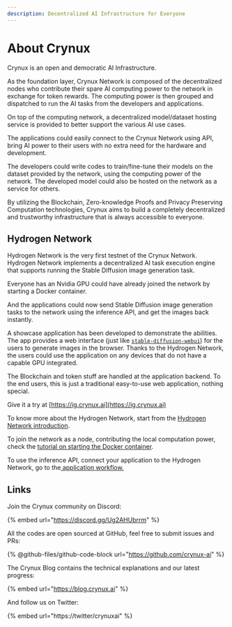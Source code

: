 ```yaml
---
description: Decentralized AI Infrastructure for Everyone
---
```


# About Crynux

Crynux is an open and democratic AI Infrastructure.

As the foundation layer, Crynux Network is composed of the decentralized nodes who contribute their spare AI computing power to the network in exchange for token rewards. The computing power is then grouped and dispatched to run the AI tasks from the developers and applications.

On top of the computing network, a decentralized model/dataset hosting service is provided to better support the various AI use cases.&#x20;

The applications could easily connect to the Crynux Network using API, bring AI power to their users with no extra need for the hardware and development.

The developers could write codes to train/fine-tune their models on the dataset provided by the network, using the computing power of the network. The developed model could also be hosted on the network as a service for others.

By utilizing the Blockchain, Zero-knowledge Proofs and Privacy Preserving Computation technologies, Crynux aims to build a completely decentralized and trustworthy infrastructure that is always accessible to everyone.&#x20;

## Hydrogen Network

Hydrogen Network is the very first testnet of the Crynux Network. Hydrogen Network implements a decentralized AI task execution engine that supports running the Stable Diffusion image generation task.

Everyone has an Nvidia GPU could have already joined the network by starting a Docker container.&#x20;

And the applications could now send Stable Diffusion image generation tasks to the network using the inference API, and get the images back instantly.

A showcase application has been developed to demonstrate the abilities. The app provides a web interface (just like [`stable-diffusion-webui`](https://github.com/AUTOMATIC1111/stable-diffusion-webui)) for the users to generate images in the browser. Thanks to the Hydrogen Network, the users could use the application on any devices that do not have a capable GPU integrated.

The Blockchain and token stuff are handled at the application backend. To the end users, this is just a traditional easy-to-use web application, nothing special.

Give it a try at [https://ig.crynux.ai](https://ig.crynux.ai)

To know more about the Hydrogen Network, start from the [Hydrogen Network introduction](hydrogen-network.md).

To join the network as a node, contributing the local computation power, check the [tutorial on starting the Docker container](node-hosting/join-the-network.md).

To use the inference API, connect your application to the Hydrogen Network, go to the[ application workflow.](application-development/application-workflow.md)

## Links

Join the Crynux community on Discord:

{% embed url="https://discord.gg/Ug2AHUbrrm" %}

All the codes are open sourced at GitHub, feel free to submit issues and PRs:

{% @github-files/github-code-block url="https://github.com/crynux-ai" %}

The Crynux Blog contains the technical explanations and our latest progress:

{% embed url="https://blog.crynux.ai" %}

And follow us on Twitter:

{% embed url="https://twitter/crynuxai" %}
